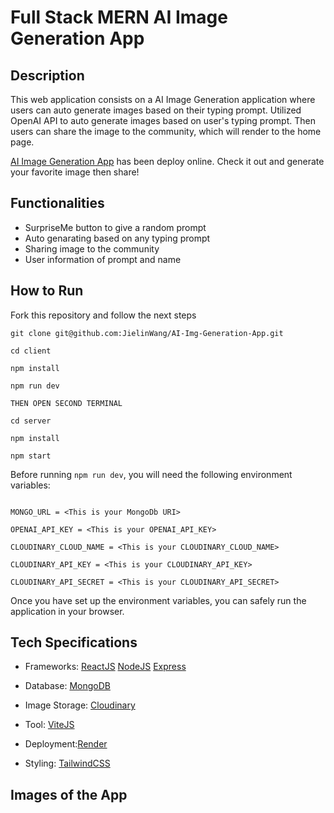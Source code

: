#  Full Stack MERN AI Image Generation App

## Description

This web application consists on a AI Image Generation application where users can auto generate images based on their typing prompt. Utilized OpenAI API to auto generate images based on user's typing prompt. Then users can share the image to the community, which will render to the home page.

[AI Image Generation App](https://dall-e-bacc.onrender.com/) has been deploy online. Check it out and generate your favorite image then share!

## Functionalities

- SurpriseMe button to give a random prompt
- Auto genarating based on any typing prompt
- Sharing image to the community 
- User information of prompt and name

## How to Run

Fork this repository and follow the next steps

```
git clone git@github.com:JielinWang/AI-Img-Generation-App.git

cd client

npm install

npm run dev

THEN OPEN SECOND TERMINAL

cd server

npm install

npm start

```

Before running `npm run dev`, you will need the following environment variables:


```

MONGO_URL = <This is your MongoDb URI>

OPENAI_API_KEY = <This is your OPENAI_API_KEY>

CLOUDINARY_CLOUD_NAME = <This is your CLOUDINARY_CLOUD_NAME>

CLOUDINARY_API_KEY = <This is your CLOUDINARY_API_KEY>

CLOUDINARY_API_SECRET = <This is your CLOUDINARY_API_SECRET>

```

Once you have set up the environment variables, you can safely run the application in your browser.

## Tech Specifications

- Frameworks: [ReactJS](https://legacy.reactjs.org/)  [NodeJS](https://nodejs.org/en)   [Express](https://expressjs.com/)
- Database: [MongoDB](https://www.mongodb.com/)
- Image Storage: [Cloudinary](https://imagekit.io/cloudinary-alternative/?utm_source=google&utm_medium=cpc&utm_campaign=cloudinary-alternative&gclid=Cj0KCQiAic6eBhCoARIsANlox86kTNO1sArCY3wVliofqjaKRWohCyZtsSzpvsMj2l2xeUYZDUF9nnkaAv-2EALw_wcB)
- Tool: [ViteJS](https://vitejs.dev/)

- Deployment:[Render](https://render.com/)
- Styling: [TailwindCSS](https://tailwindcss.com/)

## Images of the App


